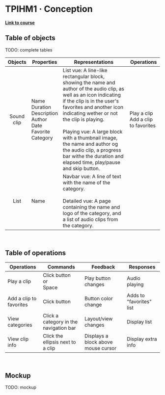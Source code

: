 # TPIHM1 · Conception

**[Link to course](https://git.iut-orsay.fr/ihm/2023-2024/TPIHM1/)**

## Table of objects

TODO: complete tables

|  Objects  |  Properties  |  Representations  |  Operations  |
|:---------:|--------------|-------------------|--------------|
|Sound clip |Name<br>Duration<br>Description<br>Author<br>Date<br>Favorite<br>Category|List vue: A line-like rectangular block, showing the name and author of the audio clip, as well as an icon indicating if the clip is in the user's favorites and another icon indicating wether or not the clip is playing.<br><br>Playing vue: A large block with a thumbnail image, the name and author og the audio clip, a progress bar withe the duration and elapsed time, play/pause and skip button.|Play a clip<br>Add a clip to favorites|
|List       |Name<br>|Navbar vue: A line of text with the name of the category.<br><br>Detailed vue: A page containing the name and logo of the category, and a list of audio clips from the category.|              |

<br>

## Table of operations

|   Operations   |  Commands  |      Feedback      |  Responses  |
|----------------|------------|--------------------|-------------|
|Play a clip     |Click button<br>or<br>Space|Play button changes |Audio playing|
|Add a clip to favorites|Click button|Button color change |Adds to "favorites" list |
|View categories |Click a category in the navigation bar|Layout/view changes |Display list |
|View clip info  |Click the ellipsis next to a clip|Displays a block above mouse cursor|Display extra info |

<br>

## Mockup

TODO: mockup
